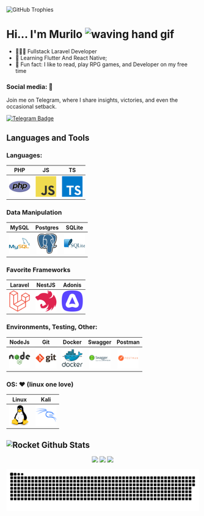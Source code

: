 
<img src="https://github-profile-trophy.vercel.app/?username=Muamm4&theme=onedark&title=Commits,Repositories,MultipleLang" alt="GitHub Trophies" />

# Hi... I'm Murilo  <img src="https://user-images.githubusercontent.com/72663882/171687151-bb31c996-c9d2-49c8-b593-734946893b23.gif" alt="waving hand gif" aria-hidden="true" width="40" />

- 👩🏾‍💻 Fullstack Laravel Developer
- 💭 Learning Flutter And React Native;
- 🎨 Fun fact: I like to read, play RPG games, and Developer on my free time 

### Social media: 📡    
Join me on Telegram, where I share insights, victories, and even the occasional setback. 

[![Telegram Badge](https://img.shields.io/badge/Telegram-blue?style=for-the-badge&logo=telegram&logoColor=white)](https://t.me/muriloamaral4)

## Languages and Tools 

### Languages:
| PHP | JS | TS | 
|:----------:|:----------:|:----------:|
| <img src="https://github.com/devicons/devicon/blob/master/icons/php/php-original.svg" title="PHP"  alt="PHP" width="55" height="55"/> | <img src="https://github.com/devicons/devicon/blob/master/icons/javascript/javascript-original.svg" title="JavaScript" alt="JavaScript" width="55" height="55"/> | <img src="https://github.com/devicons/devicon/blob/master/icons/typescript/typescript-original.svg" title="TypeScript" alt="TypeScript" width="55" height="55"/> |

### Data Manipulation

| MySQL | Postgres | SQLite |
|:----------:|:----------:|:----------:|
|<img src="https://github.com/devicons/devicon/blob/master/icons/mysql/mysql-original-wordmark.svg" title="MySQL" alt="MySQL" width="55" height="55"/>|<img src="https://github.com/devicons/devicon/blob/master/icons/postgresql/postgresql-original.svg" title="pg" alt="pg" width="55" height="55"/>|<img src="https://github.com/devicons/devicon/blob/master/icons/sqlite/sqlite-original-wordmark.svg" title="SQLite" alt="SQLite" width="55" height="55"/>|

### Favorite Frameworks

| Laravel | NestJS | Adonis |
|:----------:|:----------:|:----------:|
|<img src="https://github.com/devicons/devicon/blob/master/icons/laravel/laravel-original.svg" title="Laravel" alt="Laravel" width="55" height="55"/>|<img src="https://github.com/devicons/devicon/blob/master/icons/nestjs/nestjs-original.svg" title="NestJs" alt="NestJs" width="55" height="55"/>|<img src="https://github.com/devicons/devicon/blob/master/icons/adonisjs/adonisjs-original.svg" title="Adonis" alt="Adonis" width="55" height="55"/>|


### Environments, Testing, Other:

| NodeJs | Git | Docker | Swagger | Postman |
|:----------:|:----------:|:----------:|:----------:|:----------:|
|<img src="https://github.com/devicons/devicon/blob/master/icons/nodejs/nodejs-original-wordmark.svg" title="nodejs" alt="NodeJS" width="55" height="55"/>|<img src="https://github.com/devicons/devicon/blob/master/icons/git/git-original-wordmark.svg" title="Git" alt="Git" width="55" height="55"/>|<img src="https://github.com/devicons/devicon/blob/master/icons/docker/docker-original-wordmark.svg" title="Docker" alt="Docker" width="55" height="55"/>|  <img src="https://github.com/devicons/devicon/blob/master/icons/swagger/swagger-original-wordmark.svg" title="Swagger" alt="Swagger" width="55" height="55"/>|  <img src="https://github.com/devicons/devicon/blob/master/icons/postman/postman-original-wordmark.svg" title="Postman" alt="Postman" width="55" height="55"/>|<img src="https://banner2.cleanpng.com/20190501/xvt/kisspng-computer-icons-virtualbox-portable-network-graphic-virtualbox-icon-of-line-style-available-in-svg-5cca247f73f9e3.6112721115567514874751.jpg" title="Postman" alt="Postman" width="80" height="55"/>|


### OS: ❤️ (linux one love)

| Linux | Kali |
|:----------:|:----------:|
| <img src="https://github.com/devicons/devicon/blob/master/icons/linux/linux-original.svg" title="Linux" alt="Linux" width="55" height="55"/> | <img src="https://github.com/canaleal/devicon/blob/new-icon-kali-linux/icons/kalilinux/kalilinux-original-wordmark.svg" title="Linux" alt="Linux" width="55" height="55"/> |



## <img src="https://raw.githubusercontent.com/Tarikul-Islam-Anik/Animated-Fluent-Emojis/master/Emojis/Travel%20and%20places/Rocket.png" alt="Rocket" width="30" height="30" /> Github Stats 

<div align="center">
  <img height="250em" src="https://streak-stats.demolab.com/?user=Muamm4&count_private=true&theme=blue-green&title_color=00b3ff"/>
  <img height="132em" src="https://bad-apple-github-readme.vercel.app/api?username=Muamm4&show_icons=true&count_private=true&line_height=20&icon_color=00b3ff&theme=blue-green&title_color=00b3ff"/>
  <img height="132em" src="https://github-readme-mwendwa.vercel.app/api/top-langs/?username=Muamm4&layout=compact&count_private=true&theme=blue-green&title_color=00b3ff"/>
</div>

<p align="center">
 <img width="1000" src="assets/github-snake.svg" alt="snake"/>
</p>
